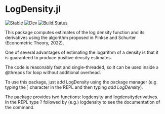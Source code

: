 # LogDensity.jl

[![Stable](https://img.shields.io/badge/docs-stable-blue.svg)](https://NittanyLion.github.io/LogDensity.jl/stable)
[![Dev](https://img.shields.io/badge/docs-dev-blue.svg)](https://NittanyLion.github.io/LogDensity.jl/dev)
[![Build Status](https://github.com/NittanyLion/LogDensity.jl/workflows/CI/badge.svg)](https://github.com/NittanyLion/LogDensity.jl/actions)

This package computes estimates of the log density function and its derivatives using the algorithm proposed in Pinkse and Schurter (Econometric Theory, 2022).

One of several advantages of estimating the logarithm of a density is that it is guaranteed to produce positive density estimates.

The code is reasonably fast and single-threaded, so it can be used inside a @threads for loop without additional overhead.

To use this package, just add LogDensity using the package manager (e.g. typing the ] character in the REPL and then typing *add LogDensity*). 

The package provides two functions: logdensity and logdensityderivatives. In the REPL type ? followed by (e.g.) logdensity to see the documentation of the command.

